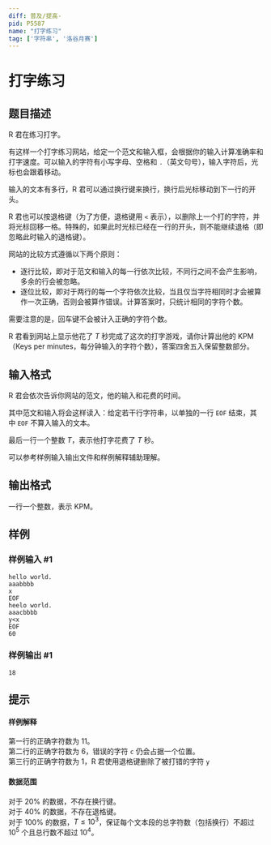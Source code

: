 ```yaml
---
diff: 普及/提高-
pid: P5587
name: "打字练习"
tag: ['字符串', '洛谷月赛']
---
```

# 打字练习
## 题目描述

R 君在练习打字。

有这样一个打字练习网站，给定一个范文和输入框，会根据你的输入计算准确率和打字速度。可以输入的字符有小写字母、空格和 `.`（英文句号），输入字符后，光标也会跟着移动。

输入的文本有多行，R 君可以通过换行键来换行，换行后光标移动到下一行的开头。

R 君也可以按退格键（为了方便，退格键用 `<` 表示），以删除上一个打的字符，并将光标回移一格。特殊的，如果此时光标已经在一行的开头，则不能继续退格（即忽略此时输入的退格键）。

网站的比较方式遵循以下两个原则：

- 逐行比较，即对于范文和输入的每一行依次比较，不同行之间不会产生影响，多余的行会被忽略。
- 逐位比较，即对于两行的每一个字符依次比较，当且仅当字符相同时才会被算作一次正确，否则会被算作错误。计算答案时，只统计相同的字符个数。

需要注意的是，回车键不会被计入正确的字符个数。

R 君看到网站上显示他花了 $T$ 秒完成了这次的打字游戏，请你计算出他的 KPM（Keys per minutes，每分钟输入的字符个数），答案四舍五入保留整数部分。

## 输入格式

R 君会依次告诉你网站的范文，他的输入和花费的时间。

其中范文和输入将会这样读入：给定若干行字符串，以单独的一行 `EOF` 结束，其中 `EOF` 不算入输入的文本。

最后一行一个整数 $T$，表示他打字花费了 $T$ 秒。

可以参考样例输入输出文件和样例解释辅助理解。
## 输出格式

一行一个整数，表示 KPM。
## 样例

### 样例输入 #1
```
hello world.
aaabbbb
x
EOF
heelo world.
aaacbbbb
y<x
EOF
60
```
### 样例输出 #1
```
18
```
## 提示

#### 样例解释

第一行的正确字符数为 11。  
第二行的正确字符数为 6，错误的字符 `c` 仍会占据一个位置。  
第三行的正确字符数为 1，R 君使用退格键删除了被打错的字符 `y`

#### 数据范围

对于 $20\%$ 的数据，不存在换行键。  
对于 $40\%$ 的数据，不存在退格键。  
对于 $100\%$ 的数据，$T \leq 10^3$，保证每个文本段的总字符数（包括换行）不超过 $10^5$ 个且总行数不超过 $10^4$。

